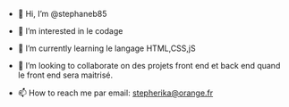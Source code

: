 - 👋 Hi, I’m @stephaneb85
- 👀 I’m interested in  le codage
- 🌱 I’m currently learning le langage HTML,CSS,jS

- 💞️ I’m looking to collaborate on  des projets front end  et back end  quand  le front end sera maitrisé.
- 📫 How to reach me  par email: stepherika@orange.fr

<!---
stephaneb85/stephaneb85 is a ✨ special ✨ repository because its `README.md` (this file) appears on your GitHub profile.
You can click the Preview link to take a look at your changes.
--->
